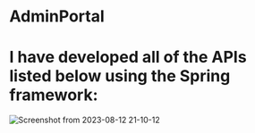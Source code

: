# AdminPortal
# I have developed all of the APIs listed below using the Spring framework:

![Screenshot from 2023-08-12 21-10-12](https://github.com/devanshi813/AdminPortal/assets/75596637/97772705-cbcd-43d5-b12d-1c9a0dd22784)
